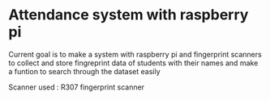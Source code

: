 # Attendance system with raspberry pi
Current goal is to make a system with raspberry pi and fingerprint scanners to collect and store fingreprint data of students with their names and make a funtion to search through the dataset easily

Scanner used : R307 fingerprint scanner